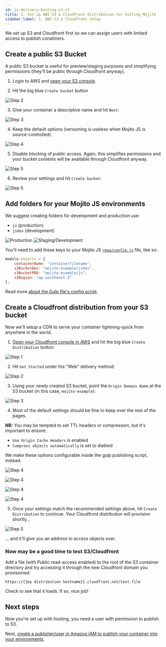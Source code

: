 ```yaml
---
id: js-delivery-hosting-s3-cf
title: 1. Set up AWS S3 & Cloudfront distribution for hosting Mojito
sidebar_label: 1. AWS S3 & Cloudfront setup
---
```


We set up S3 and Cloudfront first so we can assign users with limited access to publish conatiners.

## Create a public S3 Bucket

A public S3 bucket is useful for preview/staging purposes and simplifying permissions (they'll be public through Cloudfront anyway).

1. Login to AWS and [open your S3 console](https://s3.console.aws.amazon.com/s3/home).

2. Hit the big blue `Create bucket` button

![Step 2](/img/js-delivery/aws/s3_1.png "Create a new bucket")

3. Give your container a descriptive name and hit `Next`:

![Step 3](/img/js-delivery/aws/s3_2.png "Name your container")

4. Keep the default options (versioning is useless when Mojito JS is source-controlled):

![Step 4](/img/js-delivery/aws/s3_3.png "Keep the default options")

5. Disable blocking of public access. Again, this simplifies permissions and your bucket contents will be available through Cloudfront anyway.

![Step 5](/img/js-delivery/aws/s3_4.png "Disable public blocking")

6. Review your settings and hit `Create bucket`:

![Step 5](/img/js-delivery/aws/s3_5.png "Review your settings and hit 'Create bucket'")


## Add folders for your Mojito JS environments

We suggest creating folders for development and production use:

 - `js` (production)
 - `jsdev` (development)

![Production](/img/js-delivery/aws/bucket_1.png "Production container")
![Staging/Development](/img/js-delivery/aws/bucket_2.png "Development container")

You'll need to add these keys to your Mojito JS [`repo/config.js`](https://github.com/mint-metrics/mojito-js-delivery/blob/master/config.js) file, like so:

```js
module.exports = {
	containerName: "containerfilename",
	s3BucketDev: "mojito-example/jsdev",
	s3BucketPRD: "mojito-example/js",
	s3Region: "ap-southeast-2"
};
```

Read more [about the Gulp file's config script](js-delivery-hosting-build-script.md).


## Create a Cloudfront distribution from your S3 bucket

Now we'll setup a CDN to serve your container lightning-quick from anywhere in the world.

1. [Open your Cloudfront console in AWS](https://console.aws.amazon.com/cloudfront/home) and hit the big blue `Create Distribution` button.

![Step 1](/img/js-delivery/aws/cf_1.png "Create a Cloudfront distribution")

2. Hit `Get Started` under the "Web" delivery method:

![Step 2](/img/js-delivery/aws/cf_2.png "Select the distribution's delivery method")

3. Using your newly created S3 bucket, point the `Origin Domain Name` at the S3 bucket (in this case, `mojito-example`):

![Step 3](/img/js-delivery/aws/cf_3.png "Point the distribution at your S3 bucket")

4. Most of the default settings should be fine to keep over the rest of the pages.

**NB:** You may be tempted to set TTL headers or compression, but it's important to ensure:

 - `Use Origin Cache Headers` is enabled
 - `Compress objects automatically` is set to diabled

We make these options configurable inside the gulp publishing script, instead.

![Step 4](/img/js-delivery/aws/cf_4.png "")

![Step 4](/img/js-delivery/aws/cf_5.png "")

![Step 4](/img/js-delivery/aws/cf_6.png "")

![Step 4](/img/js-delivery/aws/cf_7.png "")

5. Once your settings match the recommended settings above, hit `Create Distribution` to continue. Your Cloudfront distribution will provision shortly...

![Step 5](/img/js-delivery/aws/cf_8.png "Distribution being provisioned")

... and it'll give you an address to access objects over.

### Now may be a good time to test S3/Cloudfront

Add a file (with Public read-access enabled) to the root of the S3 container directory and try accessing it through the new Cloudfront domain you provisioned:

```
https://{{my distribution hostname}}.cloudfront.net/test.file
```

Check to see that it loads. If so, nice job!

## Next steps

Now you're set up with hosting, you need a user with permission to publish to S3.

Next, [create a publisher/user in Amazon IAM to publish your container into your environments](js-delivery-hosting-iam.md).
